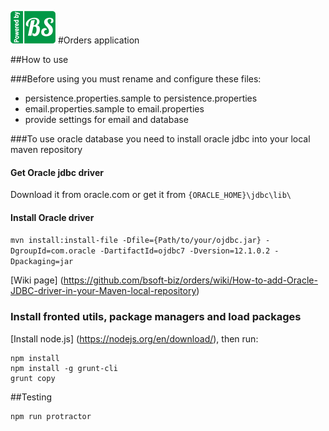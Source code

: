 <a href="http://bsoft.biz/">![Business Software, Ltd](src/main/resources/poweredby.png)</a>
#Orders application

##How to use

###Before using you must rename and configure these files:
* persistence.properties.sample to persistence.properties
* email.properties.sample to email.properties
* provide settings for email and database

###To use oracle database you need to install oracle jdbc into your local maven repository
#### Get Oracle jdbc driver
Download it from oracle.com or get it from `{ORACLE_HOME}\jdbc\lib\`

#### Install Oracle driver
`mvn install:install-file -Dfile={Path/to/your/ojdbc.jar} -DgroupId=com.oracle -DartifactId=ojdbc7 -Dversion=12.1.0.2 -Dpackaging=jar`

[Wiki page] (https://github.com/bsoft-biz/orders/wiki/How-to-add-Oracle-JDBC-driver-in-your-Maven-local-repository)

### Install fronted utils, package managers and load packages
[Install node.js] (https://nodejs.org/en/download/), then run:
```
npm install
npm install -g grunt-cli
grunt copy
```


##Testing
```
npm run protractor
```
